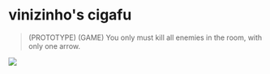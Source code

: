 # vinizinho's cigafu
> (PROTOTYPE) (GAME) You only must kill all enemies in the room, with only one arrow.

![](http://i.imgur.com/KiSVFxl.png)
